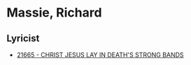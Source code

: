 # Massie, Richard 

## Lyricist

- [21665 - CHRIST JESUS LAY IN DEATH'S STRONG BANDS](/hymns/21665.md)

